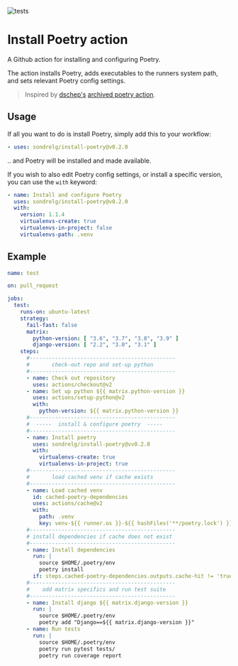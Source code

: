 ![tests](https://github.com/sondrelg/install-poetry/workflows/test/badge.svg)

# Install Poetry action

A Github action for installing and configuring Poetry.

The action installs Poetry, adds executables to the runners system path, and sets relevant Poetry config settings.

> Inspired by [dschep's](https://github.com/dschep) [archived poetry action](https://github.com/dschep/install-poetry-action).

## Usage

If all you want to do is install Poetry, simply add this to your workflow:

```yaml
- uses: sondrelg/install-poetry@v0.2.0
```
.. and Poetry will be installed and made available.

If you wish to also edit Poetry config settings, or install a specific version, you can use the `with` keyword:

```yaml
- name: Install and configure Poetry
  uses: sondrelg/install-poetry@v0.2.0
  with:
    version: 1.1.4
    virtualenvs-create: true
    virtualenvs-in-project: false
    virtualenvs-path: .venv
```

## Example

```yaml
name: test

on: pull_request

jobs:
  test:
    runs-on: ubuntu-latest
    strategy:
      fail-fast: false
      matrix:
        python-version: [ "3.6", "3.7", "3.8", "3.9" ]
        django-version: [ "2.2", "3.0", "3.1" ]
    steps:
      #----------------------------------------------
      #       check-out repo and set-up python     
      #----------------------------------------------
      - name: Check out repository
        uses: actions/checkout@v2
      - name: Set up python ${{ matrix.python-version }}
        uses: actions/setup-python@v2
        with:
          python-version: ${{ matrix.python-version }}
      #----------------------------------------------
      #  -----  install & configure poetry  -----      
      #----------------------------------------------
      - name: Install poetry
        uses: sondrelg/install-poetry@vv0.2.0
        with:
          virtualenvs-create: true
          virtualenvs-in-project: true
      #----------------------------------------------
      #       load cached venv if cache exists      
      #----------------------------------------------
      - name: Load cached venv
        id: cached-poetry-dependencies
        uses: actions/cache@v2
        with:
          path: .venv
          key: venv-${{ runner.os }}-${{ hashFiles('**/poetry.lock') }}
      #----------------------------------------------
      # install dependencies if cache does not exist 
      #----------------------------------------------
      - name: Install dependencies
        run: |
          source $HOME/.poetry/env
          poetry install
        if: steps.cached-poetry-dependencies.outputs.cache-hit != 'true'
      #----------------------------------------------
      #    add matrix specifics and run test suite   
      #----------------------------------------------
      - name: Install django ${{ matrix.django-version }}
        run: |
          source $HOME/.poetry/env
          poetry add "Django==${{ matrix.django-version }}"
      - name: Run tests
        run: |
          source $HOME/.poetry/env
          poetry run pytest tests/
          poetry run coverage report
```
